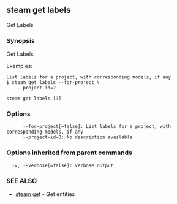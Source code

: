 ## steam get labels

Get Labels

### Synopsis


Get Labels

Examples:

    List labels for a project, with corresponding models, if any
    $ steam get labels --for-project \
        --project-id=?

```
steam get labels [?]
```

### Options

```
      --for-project[=false]: List labels for a project, with corresponding models, if any
      --project-id=0: No description available
```

### Options inherited from parent commands

```
  -v, --verbose[=false]: verbose output
```

### SEE ALSO
* [steam get](steam_get.md)	 - Get entities


